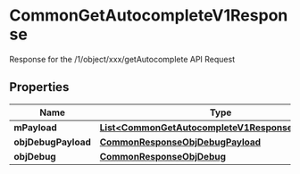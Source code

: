 

# CommonGetAutocompleteV1Response

Response for the /1/object/xxx/getAutocomplete API Request

## Properties

Name | Type | Description | Notes
------------ | ------------- | ------------- | -------------
**mPayload** | [**List&lt;CommonGetAutocompleteV1ResponseMPayload&gt;**](CommonGetAutocompleteV1ResponseMPayload.md) |  | 
**objDebugPayload** | [**CommonResponseObjDebugPayload**](CommonResponseObjDebugPayload.md) |  |  [optional]
**objDebug** | [**CommonResponseObjDebug**](CommonResponseObjDebug.md) |  |  [optional]



